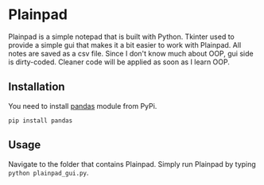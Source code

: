 # Plainpad 
Plainpad is a simple notepad that is built with Python. Tkinter used to provide a simple gui that makes it a bit easier to work with Plainpad. All notes are saved as a csv file. Since I don't know much about OOP, gui side is dirty-coded. Cleaner code will be applied as soon as I learn OOP.
## Installation
You need to install [pandas](https://pandas.pydata.org/) module from PyPi.
```
pip install pandas
```
## Usage 
Navigate to the folder that contains Plainpad. Simply run Plainpad by typing `python plainpad_gui.py`.
